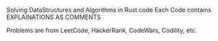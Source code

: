 Solving DataStructures and Algorithms in Rust code 
Each Code contains EXPLAINATIONS AS  COMMENTS

Problems are from LeetCode, HackerRank, CodeWars, Codility, etc.